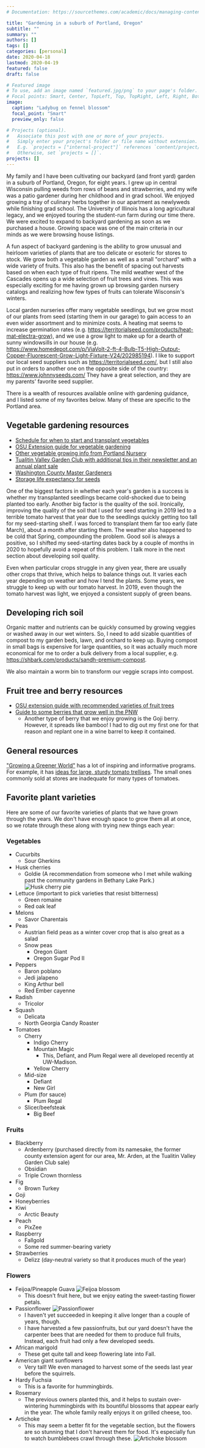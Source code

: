 ```yaml
---
# Documentation: https://sourcethemes.com/academic/docs/managing-content/

title: "Gardening in a suburb of Portland, Oregon"
subtitle: ""
summary: ""
authors: []
tags: []
categories: [personal]
date: 2020-04-18
lastmod: 2020-04-19
featured: false
draft: false

# Featured image
# To use, add an image named `featured.jpg/png` to your page's folder.
# Focal points: Smart, Center, TopLeft, Top, TopRight, Left, Right, BottomLeft, Bottom, BottomRight.
image:
  caption: "Ladybug on fennel blossom"
  focal_point: "Smart"
  preview_only: false

# Projects (optional).
#   Associate this post with one or more of your projects.
#   Simply enter your project's folder or file name without extension.
#   E.g. `projects = ["internal-project"]` references `content/project/deep-learning/index.md`.
#   Otherwise, set `projects = []`.
projects: []
---
```

My family and I have been cultivating our backyard (and front yard) garden in a suburb of Portland, Oregon, for eight years.
I grew up in central Wisconsin pulling weeds from rows of beans and strawberries, and my wife was a patio
gardener during her childhood and in grad school.  We enjoyed growing a tray of culinary herbs together in our apartment as
newlyweds while finishing grad school.  The University of Illinois has a long agricultural legacy, and we enjoyed touring the student-run farm during our time there.  We were excited to expand to backyard
gardening as soon as we purchased a house. Growing space was one of the main criteria in our minds as we were browsing house listings.

A fun aspect of backyard gardening is the ability to grow unusual and heirloom varieties of plants that are
too delicate or esoteric for stores to stock.  We grow both a vegetable garden as well as a small "orchard"
with a wide variety of fruits.  This also has the benefit of spacing out harvests based on when each type of fruit ripens.  The mild weather west of the Cascades opens up a wide selection of fruit
trees and vines.  This was especially exciting for me having grown up browsing garden nursery
catalogs and realizing how few types of fruits can tolerate Wisconsin's winters.

Local garden nurseries offer many vegetable seedlings, but we grow most of our plants from seed (starting them in our garage) to gain
access to an even wider assortment and to minimize costs.  A heating mat seems to increase germination rates
(e.g. https://territorialseed.com/products/heat-mat-electra-grow), and we use a grow light to make up for a
dearth of sunny windowsills in our house (e.g. https://www.homedepot.com/p/ViaVolt-2-ft-4-Bulb-T5-High-Output-Copper-Fluorescent-Grow-Light-Fixture-V24/202985194).  I like to support our local seed suppliers such as https://territorialseed.com/, but I still also put in orders to another one
on the opposite side of the country: https://www.johnnyseeds.com/  They have a great selection, and they are
my parents' favorite seed supplier.

There is a wealth of resources available online with gardening guidance, and I listed some of my favorites below.  Many of these are specific to the Portland area.

## Vegetable gardening resources
 - [Schedule for when to start and transplant vegetables](https://portlandnursery.com/docs/veggies/VeggieCalendar.pdf)
 - [OSU Extension guide for vegetable gardening](https://catalog.extension.oregonstate.edu/sites/catalog/files/project/pdf/ec871.pdf)
 - [Other vegetable growing info from Portland Nursery](https://portlandnursery.com/veggies/)
 - [Tualitin Valley Garden Club with additional tips in their newsletter and an annual plant sale](http://www.tualatinvalleygardenclub.org/)
 - [Washington County Master Gardeners](http://washingtoncountymastergardeners.org/)
 - [Storage life expectancy for seeds](https://www.johnnyseeds.com/on/demandware.static/-/Library-Sites-JSSSharedLibrary/default/dw913ac4d0/assets/information/seed-storage-guide.pdf)

One of the biggest factors in whether each year's garden is a success is whether my transplanted seedlings became cold-shocked due to being planted too early.  Another big factor is the quality of the soil.  Ironically, improving the quality of the soil that I used for seed starting in 2019 led to a terrible tomato harvest that year due to the seedlings quickly getting too tall for my seed-starting shelf.  I was forced to transplant them far too early (late March), about a month after starting them.  The weather also happened to be cold that Spring, compounding the problem.  Good soil is always a positive, so I shifted my seed-starting dates back by a couple of months in 2020 to hopefully avoid a repeat of this problem.  I talk more in the next section about developing soil quality.

Even when particular crops struggle in any given year, there are usually other crops that thrive, which helps
to balance things out.  It varies each year depending on weather and how I tend the plants.  Some years, we
struggle to keep up with our tomato harvest.  In 2019, even though the tomato harvest was light, we
enjoyed a consistent supply of green beans.

## Developing rich soil

Organic matter and nutrients can be quickly consumed by growing veggies or washed away in our wet winters.
So, I need to add sizable quantities of compost to my garden beds, lawn, and orchard to keep up.  Buying compost
in small bags is expensive for large quantities, so it was actually much more economical for me to order a
bulk delivery from a local supplier, e.g. https://shbark.com/products/sandh-premium-compost.

We also maintain a worm bin to transform our veggie scraps into compost.

## Fruit tree and berry resources
 - [OSU extension guide with recommended varieties of fruit trees](https://catalog.extension.oregonstate.edu/sites/catalog/files/project/pdf/ec819.pdf)
 - [Guide to some berries that grow well in the PNW](http://grownorthwest.com/2013/03/fruits-and-berries-the-basics-of-growing-at-home/)
   - Another type of berry that we enjoy growing is the Goji berry.  However, it spreads like bamboo!  I had to dig out my first one for that reason and replant one in a wine barrel to keep it contained.

## General resources

["Growing a Greener World"](https://www.growingagreenerworld.com/) has a lot of inspiring and informative programs.  For example, it has [ideas for large, sturdy tomato trellises](https://www.growingagreenerworld.com/best-tomato-support-criteria/).  The small ones commonly sold at stores are inadequate for many types of tomatoes.

## Favorite plant varieties

Here are some of our favorite varieties of plants that we have grown through the years.  We don't have enough
space to grow them all at once, so we rotate through these along with trying new things each year:

### Vegetables
 - Cucurbits
   - Sour Gherkins
 - Husk cherries
   - Goldie (A recommendation from someone who I met while walking past the community gardens in Bethany Lake Park.) ![Husk cherry pie](img/husk-cherry-pie.jpg)
 - Lettuce (important to pick varieties that resist bitterness)
   - Green romaine
   - Red oak leaf
 - Melons
   - Savor Charentais
 - Peas
   - Austrian field peas as a winter cover crop that is also great as a salad
   - Snow peas
     - Oregon Giant
     - Oregon Sugar Pod II
 - Peppers
   - Baron poblano
   - Jedi jalapeno
   - King Arthur bell
   - Red Ember cayenne
 - Radish
   - Tricolor
 - Squash
   - Delicata
   - North Georgia Candy Roaster
 - Tomatoes
   - Cherry
     - Indigo Cherry
     - Mountain Magic
       - This, Defiant, and Plum Regal were all developed recently at UW-Madison.
     - Yellow Cherry
   - Mid-size
     - Defiant
     - New Girl
   - Plum (for sauce)
     - Plum Regal
   - Slicer/beefsteak
     - Big Beef

### Fruits
 - Blackberry
   - Ardenberry (purchased directly from its namesake, the former county extension agent for our area, Mr. Arden, at the Tualitin Valley Garden Club sale)
   - Obsidian
   - Triple Crown thornless
 - Fig
   - Brown Turkey
 - Goji
 - Honeyberries
 - Kiwi
   - Arctic Beauty
 - Peach
   - PixZee
 - Raspberry
   - Fallgold
   - Some red summer-bearing variety
 - Strawberries
   - Delizz (day-neutral variety so that it produces much of the year)

### Flowers
- Feijoa/Pineapple Guava ![Feijoa blossom](img/feijoa.jpg)
  - This doesn't fruit here, but we enjoy eating the sweet-tasting flower petals.
- Passionflower ![Passionflower](../../img/passionflower.jpg)
  - I haven't yet succeeded in keeping it alive longer than a couple of years, though.
  - I have harvested a few passionfruits, but our yard doesn't have the carpenter bees that are
    needed for them to produce full fruits,  Instead, each fruit had only a few developed seeds.
- African marigold
  - These get quite tall and keep flowering late into Fall.
- American giant sunflowers
  - Very tall!  We even managed to harvest some of the seeds last year before the squirrels.
- Hardy Fuchsia
  - This is a favorite for hummingbirds.
- Rosemary
  - The previous owners planted this, and it helps to sustain over-wintering hummingbirds with its bountiful blossoms that appear early in the year.  The whole family really enjoys it on grilled cheese, too.
- Artichoke
  - This may seem a better fit for the vegetable section, but the flowers are so stunning that I don't harvest them for food.  It's especially fun to watch bumblebees crawl through these. ![Artichoke blossom](img/artichoke.jpg)
